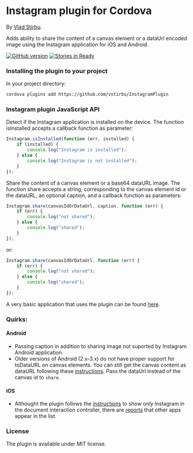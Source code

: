 # Instagram plugin for Cordova

By [Vlad Stirbu](https://github.com/vstirbu).

Adds ability to share the content of a canvas element or a dataUrl encoded image using the Instagram application for iOS and Android.

[![GitHub version](https://badge.fury.io/gh/vstirbu%2FInstagramPlugin.png)](http://badge.fury.io/gh/vstirbu%2FInstagramPlugin) [![Stories in Ready](https://badge.waffle.io/vstirbu/instagramplugin.png?label=ready)](https://waffle.io/vstirbu/instagramplugin)

### Installing the plugin to your project

In your project directory:

```bash
cordova plugins add https://github.com/vstirbu/InstagramPlugin
```

### Instagram plugin JavaScript API

Detect if the Instagram application is installed on the device. The function isInstalled accepts a callback function as parameter:

```javascript
Instagram.isInstalled(function (err, installed) {
    if (installed) {
        console.log("Instagram is installed");
    } else {
        console.log("Instagram is not installed");
    }
});
```

Share the content of a canvas element or a base64 dataURL image. The function share accepts a string, corresponding to the canvas element id or the dataURL, an optional caption, and a callback function as parameters:

```javascript
Instagram.share(canvasIdOrDataUrl, caption, function (err) {
    if (err) {
        console.log("not shared");
    } else {
        console.log("shared");
    }
});
```

or:

```javascript
Instagram.share(canvasIdOrDataUrl, function (err) {
    if (err) {
        console.log("not shared");
    } else {
        console.log("shared");
    }
});
```

A very basic application that uses the plugin can be found [here](https://github.com/vstirbu/instagramplugin-example).

### Quirks:

#### Android

* Passing caption in addition to sharing image not suported by Instagram Android application.
* Older versions of Android (2.x-3.x) do not have proper support for toDataURL on canvas elements. You can still get the canvas content as dataURL following these [instructions](http://jbkflex.wordpress.com/2012/12/21/html5-canvas-todataurl-support-for-android-devices-working-phonegap-2-2-0-plugin/). Pass the dataUrl instead of the canvas id to ```share```.

#### iOS

* Althought the plugin follows the [instructions](http://instagram.com/developer/iphone-hooks/) to show only Instagram in the document interaction controller, there are [reports](https://github.com/vstirbu/InstagramPlugin/issues/23) that other apps appear in the list.

### License

The plugin is available under MIT license.

